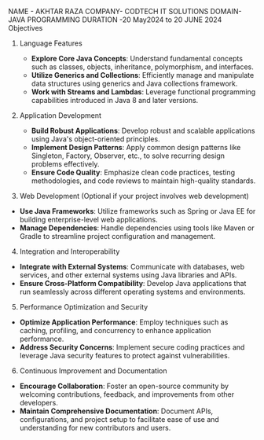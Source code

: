 NAME - AKHTAR RAZA
COMPANY- CODTECH IT SOLUTIONS 
DOMAIN-JAVA PROGRAMMING
DURATION -20 May2024 to 20 JUNE 2024
Objectives

1. Language Features
   - **Explore Core Java Concepts**: Understand fundamental concepts such as classes, objects, inheritance, polymorphism, and interfaces.
   - **Utilize Generics and Collections**: Efficiently manage and manipulate data structures using generics and Java collections framework.
   - **Work with Streams and Lambdas**: Leverage functional programming capabilities introduced in Java 8 and later versions.

2. Application Development
   - **Build Robust Applications**: Develop robust and scalable applications using Java's object-oriented principles.
   - **Implement Design Patterns**: Apply common design patterns like Singleton, Factory, Observer, etc., to solve recurring design problems effectively.
   - **Ensure Code Quality**: Emphasize clean code practices, testing methodologies, and code reviews to maintain high-quality standards.

 3. Web Development (Optional if your project involves web development)
   - **Use Java Frameworks**: Utilize frameworks such as Spring or Java EE for building enterprise-level web applications.
   - **Manage Dependencies**: Handle dependencies using tools like Maven or Gradle to streamline project configuration and management.

 4. Integration and Interoperability
   - **Integrate with External Systems**: Communicate with databases, web services, and other external systems using Java libraries and APIs.
   - **Ensure Cross-Platform Compatibility**: Develop Java applications that run seamlessly across different operating systems and environments.

 5. Performance Optimization and Security
   - **Optimize Application Performance**: Employ techniques such as caching, profiling, and concurrency to enhance application performance.
   - **Address Security Concerns**: Implement secure coding practices and leverage Java security features to protect against vulnerabilities.

 6. Continuous Improvement and Documentation
   - **Encourage Collaboration**: Foster an open-source community by welcoming contributions, feedback, and improvements from other developers.
   - **Maintain Comprehensive Documentation**: Document APIs, configurations, and project setup to facilitate ease of use and understanding for new contributors and users.
